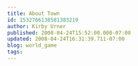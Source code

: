 ```yaml
---
title: About Town
id: 1532766138581383219
author: Kirby Urner
published: 2008-04-24T15:52:00.000-07:00
updated: 2008-04-24T16:31:39.711-07:00
blog: world_game
tags: 
---
```


